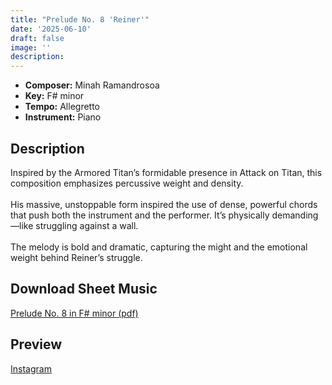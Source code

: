 ```yaml
---
title: "Prelude No. 8 'Reiner'"
date: '2025-06-10'
draft: false
image: ''
description:
---
```


- **Composer:** Minah Ramandrosoa
- **Key:** F# minor
- **Tempo:** Allegretto
- **Instrument:** Piano

<!--more-->
## Description
Inspired by the Armored Titan’s formidable presence in Attack on Titan, this composition emphasizes percussive weight and density.<br>
<br>
His massive, unstoppable form inspired the use of dense, powerful chords that push both the instrument and the performer. It’s physically demanding—like struggling against a wall. <br>
<br>
The melody is bold and dramatic, capturing the might and the emotional weight behind Reiner’s struggle.

 ## Download Sheet Music

[Prelude No. 8 in F# minor (pdf)](/pdfs/Prelude%20No.8%20in%20Fsharpminor.pdf)

 ## Preview 
 
 [Instagram](https://www.instagram.com/reel/DK4jM-1CrJ0/)